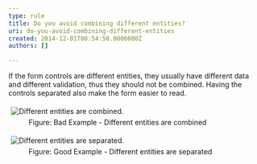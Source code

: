 ```yaml
---
type: rule
title: Do you avoid combining different entities?
uri: do-you-avoid-combining-different-entities
created: 2014-12-01T00:54:50.0000000Z
authors: []

---
```


 
If the form controls are different entities, they usually have different  data and different validation, thus they should not be combined.
                    Having the controls separated also make the form easier to read.
 <dl class="badImage"><dt>
      <img src="http&#58;//www.ssw.com.au/ssw/Standards/Rules/Images/AvoidCombiningBad.gif" alt="Different entities are combined." style="margin&#58;5px;">
   </dt><dd>Figure&#58; Bad Example - Different entities are combined</dd></dl><dl class="goodImage"><dt>
      <img src="http&#58;//www.ssw.com.au/ssw/Standards/Rules/Images/AvoidCombiningGood.gif" alt="Different entities are separated." style="margin&#58;5px;">
   </dt><dd>Figure&#58; Good Example - Different entities are separated</dd></dl>
